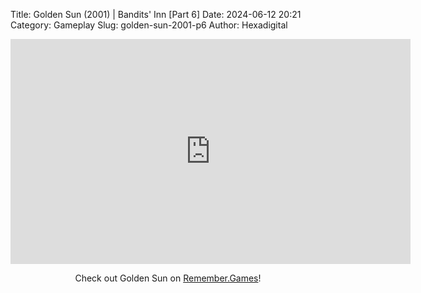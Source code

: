 Title: Golden Sun (2001) | Bandits' Inn [Part 6]
Date: 2024-06-12 20:21
Category: Gameplay
Slug: golden-sun-2001-p6
Author: Hexadigital

<center><iframe src="https://www.youtube.com/embed/TpVCWT0-p-M?feature=oembed" allow="accelerometer; autoplay; encrypted-media; gyroscope; picture-in-picture" width="640" height="360" frameborder="0"></iframe>

Check out Golden Sun on [Remember.Games](https://remember.games/game/3374/golden-sun/)!</center>